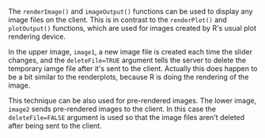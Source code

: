 The `renderImage()` and `imageOutput()` functions can be used to display any image files on the client. This is in contrast to the `renderPlot()` and `plotOutput()` functions, which are used for images created by R's usual plot rendering device.

In the upper image, `image1`, a new image file is created each time the slider changes, and the `deleteFile=TRUE` argument tells the server to delete the temporary iamge file after it's sent to the client. Actually this does
happen to be a bit similar to the renderplots, because R is doing the rendering of the image.

This technique can be also used for pre-rendered images. The lower image, `image2` sends pre-rendered images to the client. In this case the `deleteFile=FALSE` argument is used so that the image files aren't deleted after being sent to the client.
